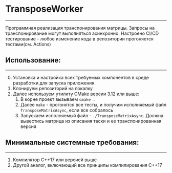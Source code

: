 # TransposeWorker
---
Программная реализация транспонирования матрицы. Запросы на транспонирование могут выполняться асинхронно. Настроено CI/CD тестирование - любое изменение кода в репозитории прогоняется тестами(см. Actions)
## Использование:
---
0. Установка и настройка всех требуемых компонентов в среде разработки для запуска приложения.
1. Клонируем репозиторий на локалку
2. Далее используем утилиту CMake версии 3.12 или выше:
   1) В корне проект вызываем `cmake .`
   2) Далее `make` - прогонятся все тесты, и получим исполняемый файл `TransposeMatrixAsync`, если все собралось
   3) Запускаем исполняемый файл - `./TransposeMatrixAsync`. Должна вывестись матрица из описания таски и ее транспонированная версия
## Минимальные системные требования:
---
1. Компилятор С++17 или версией выше
2. Другой аналог, включающий все принципы компилирования С++17

